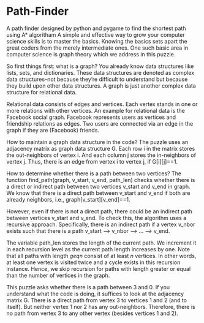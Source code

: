 # Path-Finder
A path finder designed by python and pygame to find the shortest path using A* algoritham
A simple and effective way to grow your computer science skills is to master the basics. Knowing the basics sets apart the great coders from the merely intermediate ones. One such basic area in computer science is graph theory which we address in this puzzle.

So first things first: what is a graph? You already know data structures like lists, sets, and dictionaries. These data structures are denoted as complex data structures–not because they’re difficult to understand but because they build upon other data structures.
A graph is just another complex data structure for relational data.

Relational data consists of edges and vertices. Each vertex stands in one or more relations with other vertices. An example for relational data is the Facebook social graph. Facebook represents users as vertices and friendship relations as edges. Two users are connected via an edge in the graph if they are (Facebook) friends.

How to maintain a graph data structure in the code? The puzzle uses an adjacency matrix as graph data structure G. Each row i in the matrix stores the out-neighbors of vertex i. And each column j stores the in-neighbors of vertex j. Thus, there is an edge from vertex i to vertex j, if G[i][j]==1.

How to determine whether there is a path between two vertices? The function find_path(graph, v_start, v_end, path_len) checks whether there is a direct or indirect path between two vertices v_start and v_end in graph. We know that there is a direct path between v_start and v_end if both are already neighbors, i.e., graph[v_start][v_end]==1.

However, even if there is not a direct path, there could be an indirect path between vertices v_start and v_end. To check this, the algorithm uses a recursive approach. Specifically, there is an indirect path if a vertex v_nbor exists such that there is a path v_start –> v_nbor –> … –> v_end.

The variable path_len stores the length of the current path. We increment it in each recursion level as the current path length increases by one. Note that all paths with length $geq n$ consist of at least $n$ vertices. In other words, at least one vertex is visited twice and a cycle exists in this recursion instance. Hence, we skip recursion for paths with length greater or equal than the number of vertices in the graph.

This puzzle asks whether there is a path between 3 and 0. If you understand what the code is doing, it suffices to look at the adjacency matrix G. There is a direct path from vertex 3 to vertices 1 and 2 (and to itself). But neither vertex 1 nor 2 has any out-neighbors. Therefore, there is no path from vertex 3 to any other vertex (besides vertices 1 and 2).

